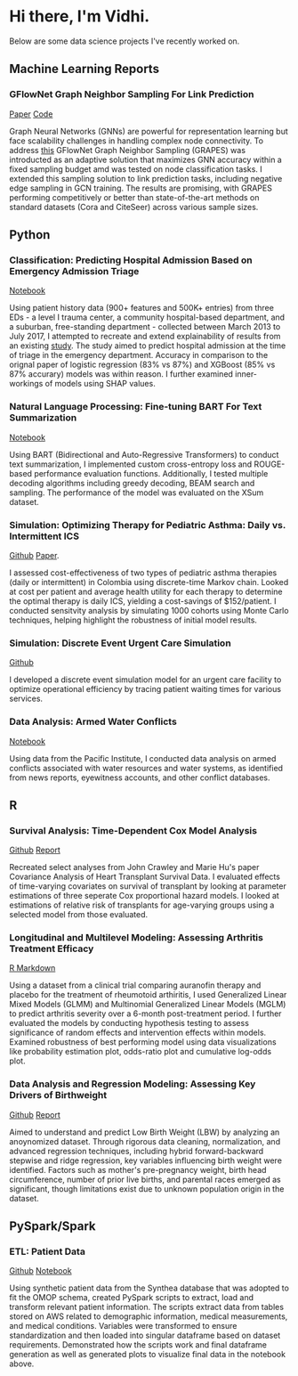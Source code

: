 # Hi there, I'm Vidhi. 

Below are some data science projects I've recently worked on.

## Machine Learning Reports

### GFlowNet Graph Neighbor Sampling For Link Prediction

[Paper](https://github.com/vidhinrp/vidhipatel.github.io/blob/bfeffc0000eacb49cd16fb468c2c1725975b5c40/Projects/grapes.pdf)
[Code](https://github.com/vidhinrp/CPSC583)

Graph Neural Networks (GNNs) are powerful for representation learning but face scalability challenges in handling complex node connectivity. To address [this](https://arxiv.org/pdf/2310.03399.pdf) GFlowNet Graph Neighbor Sampling (GRAPES) was introducted as an adaptive solution that maximizes GNN  accuracy within a fixed sampling budget amd was tested on node classification tasks. I extended this sampling solution to link prediction tasks, including negative edge sampling in GCN training. The results are promising, with GRAPES performing competitively or better than state-of-the-art methods on standard datasets (Cora and CiteSeer) across various sample sizes.

## Python

### Classification: Predicting Hospital Admission Based on Emergency Admission Triage

[Notebook](http://htmlpreview.github.io/?https://github.com/vidhinrp/vidhipatel.github.io/blob/bfeffc0000eacb49cd16fb468c2c1725975b5c40/Projects/admissionstatus.html) 

Using patient history data (900+ features and 500K+ entries) from three EDs - a level I trauma center, a community hospital-based department, and a suburban, free-standing department - collected between March 2013 to July 2017, I attempted to recreate and extend explainability of results from an existing [study](https://journals.plos.org/plosone/article?id=10.1371/journal.pone.0201016#sec005). The study aimed to predict hospital admission at the time of triage in the emergency department. Accuracy in comparison to the orignal paper of logistic regression (83% vs 87%) and XGBoost (85% vs 87% accurary) models was within reason. I further examined inner-workings of models using SHAP values. 

### Natural Language Processing: Fine-tuning BART For Text Summarization

[Notebook](http://htmlpreview.github.io/?https://github.com/vidhinrp/vidhipatel.github.io/blob/bfeffc0000eacb49cd16fb468c2c1725975b5c40/Projects/textsummarization.html)

Using BART (Bidirectional and Auto-Regressive Transformers) to conduct text summarization, I implemented custom cross-entropy loss and ROUGE-based performance evaluation functions. Additionally, I tested multiple decoding algorithms including greedy decoding, BEAM search and sampling. The performance of the model was evaluated on the XSum dataset. 

### Simulation: Optimizing Therapy for Pediatric Asthma: Daily vs. Intermittent ICS

[Github]() 
[Paper](https://github.com/vidhinrp/vidhipatel.github.io/blob/bfeffc0000eacb49cd16fb468c2c1725975b5c40/Projects/costeffectiveness.pdf).

I assessed cost-effectiveness of two types of pediatric asthma therapies (daily or intermittent) in Colombia using discrete-time Markov chain. Looked at cost per patient and average health utility for each therapy to determine the optimal therapy is daily ICS, yielding a cost-savings of $152/patient. I conducted sensitvity analysis by simulating 1000 cohorts using Monte Carlo techniques, helping highlight the robustness of initial model results. 

### Simulation: Discrete Event Urgent Care Simulation

[Github](https://github.com/vidhinrp/urgentcaresim)

I developed a discrete event simulation model for an urgent care facility to optimize operational efficiency by tracing patient waiting times for various services. 

### Data Analysis: Armed Water Conflicts

[Notebook](http://htmlpreview.github.io/?https://github.com/vidhinrp/vidhipatel.github.io/blob/bfeffc0000eacb49cd16fb468c2c1725975b5c40/Projects/waterconflicts.html)

Using data from the Pacific Institute, I conducted data analysis on armed conflicts associated with water resources and water systems, as identified from news reports, eyewitness accounts, and other conflict databases.

## R

### Survival Analysis: Time-Dependent Cox Model Analysis

[Github]()
[Report](https://github.com/vidhinrp/vidhipatel.github.io/blob/bfeffc0000eacb49cd16fb468c2c1725975b5c40/Projects/transplant_survival.pdf)

Recreated select analyses from John Crawley and Marie Hu's paper Covariance Analysis of Heart Transplant Survival Data. I evaluated effects of time-varying covariates on survival of transplant by looking at parameter estimations of three seperate Cox proportional hazard models. I looked at estimations of relative risk of transplants for age-varying groups using a selected model from those evaluated. 

### Longitudinal and Multilevel Modeling: Assessing Arthritis Treatment Efficacy

[R Markdown](https://github.com/vidhinrp/vidhipatel.github.io/blob/1f27c629601bfe296ca646b787fffaf9f27b1ef9/Projects/arthiritis_glmm.pdf)

Using a dataset from a clinical trial comparing auranofin therapy and placebo for the treatment of rheumotoid arthiritis, I used Generalized Linear Mixed Models (GLMM) and Multinomial Generalized Linear Models (MGLM) to predict arthritis severity over a 6-month post-treatment period. I further evaluated the models by conducting hypothesis testing to assess significance of random effects and intervention effects within models. Examined robustness of best performing model using data visualizations like probability estimation plot, odds-ratio plot and cumulative log-odds plot. 

### Data Analysis and Regression Modeling: Assessing Key Drivers of Birthweight

[Github]()
[Report](https://github.com/vidhinrp/vidhipatel.github.io/blob/bfeffc0000eacb49cd16fb468c2c1725975b5c40/Projects/birthweight_regression.pdf)

Aimed to understand and predict Low Birth Weight (LBW) by analyzing an anoynomized dataset. Through rigorous data cleaning, normalization, and advanced regression techniques, including hybrid forward-backward stepwise and ridge regression, key variables influencing birth weight were identified. Factors such as mother's pre-pregnancy weight, birth head circumference, number of prior live births, and parental races emerged as significant, though limitations exist due to unknown population origin in the dataset. 

## PySpark/Spark

### ETL: Patient Data

[Github](https://github.com/vidhinrp/vidhipatel.github.io/tree/77f5af1e82c864c5b2aa077bcc3f2bc79cffc70d/patient_records)
[Notebook](http://htmlpreview.github.io/?https://github.com/vidhinrp/vidhipatel.github.io/blob/bfeffc0000eacb49cd16fb468c2c1725975b5c40/Projects/patient_records.html)

Using synthetic patient data from the Synthea database that was adopted to fit the OMOP schema, created PySpark scripts to extract, load and transform relevant patient information. The scripts extract data from tables stored on AWS related to demographic information, medical measurements, and medical conditions. Variables were transformed to ensure standardization and then loaded into singular dataframe based on dataset requirements. Demonstrated how the scripts work and final dataframe generation as well as generated plots to visualize final data in the notebook above.



